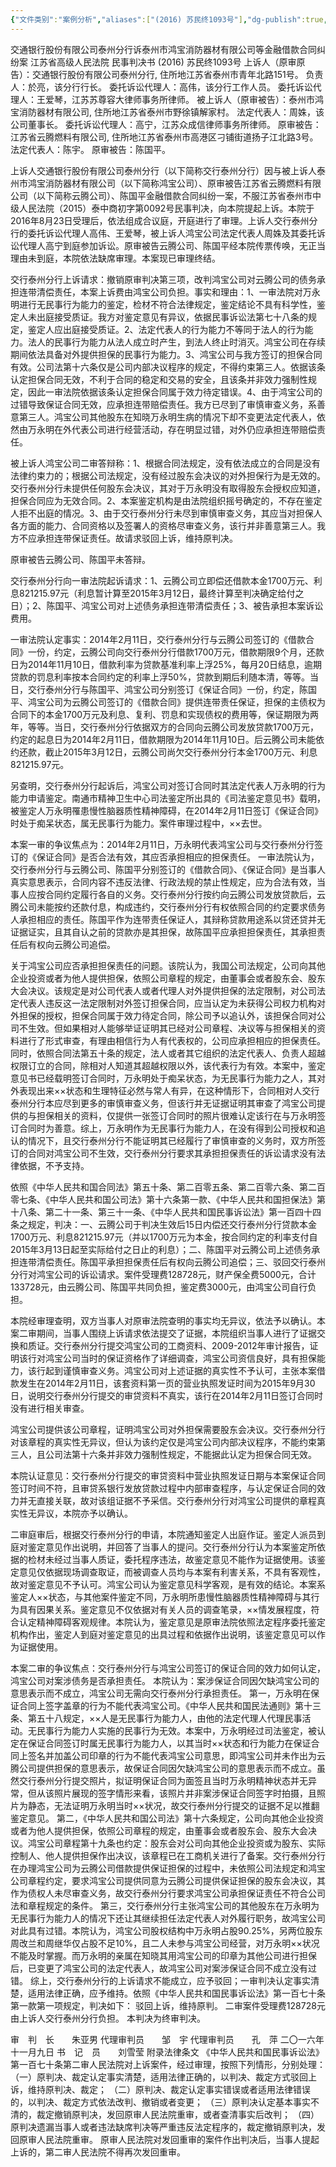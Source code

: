 ```yaml
---
{"文件类别":"案例分析","aliases":["(2016) 苏民终1093号"],"dg-publish":true,"permalink":"/案例分析case/裁判文书/交通银行股份有限公司泰州分行诉泰州市鸿宝消防器材有限公司等金融借款合同纠纷案/","dgPassFrontmatter":true,"noteIcon":"","created":"2024-07-10T09:46:01.741+08:00","updated":"2024-09-11T13:02:18.336+08:00"}
---
```


交通银行股份有限公司泰州分行诉泰州市鸿宝消防器材有限公司等金融借款合同纠纷案
江苏省高级人民法院
民事判决书
(2016) 苏民终1093号
上诉人（原审原告）：交通银行股份有限公司泰州分行, 住所地江苏省泰州市青年北路151号。
负责人：於亮，该分行行长。
委托诉讼代理人：高伟，该分行工作人员。
委托诉讼代理人：王爱琴，江苏苏尊容大律师事务所律师。
被上诉人（原审被告）：泰州市鸿宝消防器材有限公司, 住所地江苏省泰州市野徐镇解家村。
法定代表人：周姝，该公司董事长。
委托诉讼代理人：高宁，江苏众成信律师事务所律师。
原审被告：江苏省云腾燃料有限公司, 住所地江苏省泰州市高港区刁铺街道扬子江北路3号。
法定代表人：陈宇。
原审被告：陈国平。

上诉人交通银行股份有限公司泰州分行（以下简称交行泰州分行）因与被上诉人泰州市鸿宝消防器材有限公司（以下简称鸿宝公司）、原审被告江苏省云腾燃料有限公司（以下简称云腾公司）、陈国平金融借款合同纠纷一案，不服江苏省泰州市中级人民法院（2015）泰中商初字第0092号民事判决，向本院提起上诉。本院于2016年8月23日受理后，依法组成合议庭，开庭进行了审理。上诉人交行泰州分行的委托诉讼代理人高伟、王爱琴，被上诉人鸿宝公司法定代表人周姝及其委托诉讼代理人高宁到庭参加诉讼。原审被告云腾公司、陈国平经本院传票传唤，无正当理由未到庭，本院依法缺席审理。本案现已审理终结。

交行泰州分行上诉请求：撤销原审判决第三项，改判鸿宝公司对云腾公司的债务承担连带清偿责任，本案上诉费由鸿宝公司负担。事实和理由：1、一审法院对万永明进行无民事行为能力的鉴定，检材不符合法律规定，鉴定结论不具有科学性，鉴定人未出庭接受质证。我方对鉴定意见有异议，依据民事诉讼法第七十八条的规定，鉴定人应出庭接受质证。2、法定代表人的行为能力不等同于法人的行为能力。法人的民事行为能力从法人成立时产生，到法人终止时消灭。鸿宝公司在存续期间依法具备对外提供担保的民事行为能力。3、鸿宝公司与我方签订的担保合同有效。公司法第十六条仅是公司内部决议程序的规定，不得约束第三人。依据该条认定担保合同无效，不利于合同的稳定和交易的安全，且该条并非效力强制性规定，因此一审法院依据该条认定担保合同属于效力待定错误。4、由于鸿宝公司的过错导致保证合同无效，应承担连带赔偿责任。我方已尽到了审慎审查义务，系善意第三人。鸿宝公司其他股东在知晓万永明生病的情况下却不变更法定代表人，依然由万永明在外代表公司进行经营活动，存在明显过错，对外仍应承担连带赔偿责任。

被上诉人鸿宝公司二审答辩称：1、根据合同法规定，没有依法成立的合同是没有法律约束力的；根据公司法规定，没有经过股东会决议的对外担保行为是无效的。交行泰州分行未提供任何股东会决议，其对于万永明没有取得股东会授权应知道，担保合同应为无效合同。2、本案鉴定机构是由法院组织摇号确定的，不存在鉴定人拒不出庭的情况。3、由于交行泰州分行未尽到审慎审查义务，其应当对担保人各方面的能力、合同资格以及签署人的资格尽审查义务，该行并非善意第三人。我方不应承担连带保证责任。故请求驳回上诉，维持原判决。

原审被告云腾公司、陈国平未答辩。

交行泰州分行向一审法院起诉请求：1、云腾公司立即偿还借款本金1700万元、利息821215.97元（利息暂计算至2015年3月12日，最终计算至判决确定给付之日）；2、陈国平、鸿宝公司对上述债务承担连带清偿责任；3、被告承担本案诉讼费用。

一审法院认定事实：2014年2月11日，交行泰州分行与云腾公司签订的《借款合同》一份，约定，云腾公司向交行泰州分行借款1700万元，借款期限9个月，还款日为2014年11月10日，借款利率为贷款基准利率上浮25%，每月20日结息，逾期贷款的罚息利率按本合同约定的利率上浮50%，贷款到期后利随本清，等等。当日，交行泰州分行与陈国平、鸿宝公司分别签订《保证合同》一份，约定，陈国平、鸿宝公司为云腾公司签订的《借款合同》提供连带责任保证，担保的主债权为合同下的本金1700万元及利息、复利、罚息和实现债权的费用等，保证期限为两年，等等。当日，交行泰州分行依据双方的合同向云腾公司发放贷款1700万元，约定的起息日为2014年2月11日，借款期限为2014年11月10日。后云腾公司未能依约还款，截止2015年3月12日，云腾公司尚欠交行泰州分行本金1700万元、利息821215.97元。

另查明，交行泰州分行起诉后，鸿宝公司对签订合同时其法定代表人万永明的行为能力申请鉴定。南通市精神卫生中心司法鉴定所出具的《司法鉴定意见书》载明，被鉴定人万永明罹患慢性脑器质性精神障碍，在2014年2月11日签订《保证合同》时处于痴呆状态，属无民事行为能力。案件审理过程中，××去世。

本案一审的争议焦点为：2014年2月11日，万永明代表鸿宝公司与交行泰州分行签订的《保证合同》是否合法有效，其应否承担相应的担保责任。
一审法院认为，交行泰州分行与云腾公司、陈国平分别签订的《借款合同》、《保证合同》是当事人真实意思表示，合同内容不违反法律、行政法规的禁止性规定，应为合法有效，当事人应按合同约定履行各自的义务。交行泰州分行按约向云腾公司发放贷款后，云腾公司未能按约还款付息，构成违约，交行泰州分行有权依照合同的约定要求债务人承担相应的责任。陈国平作为连带责任保证人，其辩称贷款用途系以贷还贷并无证据证实，且其自认之前的贷款亦是其担保，故陈国平应承担担保责任，其承担责任后有权向云腾公司追偿。

关于鸿宝公司应否承担担保责任的问题。该院认为，我国公司法规定，公司向其他企业投资或者为他人提供担保，依照公司章程的规定，由董事会或者股东会、股东大会决议。该规定是对公司代表人或者代理人对外提供担保的法定限制，对公司法定代表人违反这一法定限制对外签订担保合同，应当认定为未获得公司权力机构对外担保的授权，担保合同属于效力待定合同，除公司予以追认外，该担保合同对公司不生效。但如果相对人能够举证证明其已经对公司章程、决议等与担保相关的资料进行了形式审查，有理由相信行为人有代表权的，公司应承担相应的担保责任。同时，依照合同法第五十条的规定，法人或者其它组织的法定代表人、负责人超越权限订立的合同，除相对人知道其超越权限以外，该代表行为有效。本案中，鉴定意见书已经载明签订合同时，万永明处于痴呆状态，为无民事行为能力之人，其对外表现出来××状态和生理特征必然与常人有异，在这种情形下，合同相对人交行泰州分行本应尽到更多的审慎审查义务，但该行并无证据证明其审查了鸿宝公司提供的与担保相关的资料，仅提供一张签订合同时的照片很难认定该行在与万永明签订合同时为善意。综上，万永明作为无民事行为能力人，在没有得到公司授权和追认的情况下，且交行泰州分行不能证明其已经履行了审慎审查的义务时，双方所签订的合同对鸿宝公司不生效，交行泰州分行要求其承担担保责任的诉讼请求没有法律依据，不予支持。

依照《中华人民共和国合同法》第五十条、第二百零五条、第二百零六条、第二百零七条、《中华人民共和国公司法》第十六条第一款、《中华人民共和国担保法》第十八条、第二十一条、第三十一条、《中华人民共和国民事诉讼法》第一百四十四条之规定，判决：一、云腾公司于判决生效后15日内偿还交行泰州分行贷款本金1700万元、利息821215.97元（并以1700万元为本金，按合同约定的利率支付自2015年3月13日起至实际给付之日止的利息）；二、陈国平对云腾公司上述债务承担连带清偿责任。陈国平承担担保责任后有权向云腾公司追偿；三、驳回交行泰州分行对鸿宝公司的诉讼请求。案件受理费128728元，财产保全费5000元，合计133728元，由云腾公司、陈国平共同负担，鉴定费3000元，由鸿宝公司自行负担。

本院经审理查明，双方当事人对原审法院查明的事实均无异议，依法予以确认。本案二审期间，当事人围绕上诉请求依法提交了证据，本院组织当事人进行了证据交换和质证。交行泰州分行提交鸿宝公司的工商资料、2009-2012年审计报告，证明该行对鸿宝公司当时的保证资格作了详细调查，鸿宝公司资信良好，具有担保能力，该行起到谨慎审查义务。鸿宝公司对上述证据的真实性不予认可，主张本案借款发生在2014年2月11日，该套资料第一页的营业执照发证时间为2015年9月30日，说明交行泰州分行提交的审贷资料不真实，该行在2014年2月11日签订合同时没有进行相关审查。

鸿宝公司提供该公司章程，证明鸿宝公司对外担保需要股东会决议。交行泰州分行对该章程的真实性无异议，但认为该约定仅是鸿宝公司内部决议程序，不能约束第三人，且公司法第十六条并非效力强制性规定，不能据此认定为担保合同无效。

本院认证意见：交行泰州分行提交的审贷资料中营业执照发证日期与本案保证合同签订时间不符，且审贷系银行发放贷款过程中内部审查程序，与认定保证合同的效力并无直接关联，故对该组证据不予采信。交行泰州分行对鸿宝公司提供的章程真实性无异议，本院亦予以确认。

二审庭审后，根据交行泰州分行的申请，本院通知鉴定人出庭作证。鉴定人派员到庭对鉴定意见作出说明，并回答了当事人的提问。交行泰州分行认为本案鉴定所依据的检材未经过当事人质证，委托程序违法，故鉴定意见不能作为证据使用。该鉴定意见仅依据现场调查取证，而被调查人员均与本案有利害关系，不具有客观性，故对鉴定意见不予认可。鸿宝公司认为鉴定意见科学客观，是有效的结论。本案系鉴定人××状态，与其他案件鉴定不同，万永明所患慢性脑器质性精神障碍与其行为具有因果关系。鉴定意见不仅依据对有关人员的调查笔录，××情发展程度，符合认定精神障碍客观规律。本院认为，鉴定意见是原审法院依照法定程序委托鉴定机构作出，鉴定人到庭对鉴定意见的出具过程和依据作出说明，该鉴定意见可以作为证据使用。

本案二审的争议焦点：交行泰州分行与鸿宝公司签订的保证合同的效力如何认定，鸿宝公司对案涉债务是否承担责任。
本院认为：案涉保证合同因欠缺鸿宝公司的意思表示而不成立，鸿宝公司无需向交行泰州分行承担责任。
第一，万永明在保证合同上签字盖章的行为不能代表鸿宝公司。《中华人民共和国民法通则》第十三条、第五十八规定，××人是无民事行为能力人，由他的法定代理人代理民事活动。无民事行为能力人实施的民事行为无效。本案中，万永明经过司法鉴定，被认定在保证合同签订时属无民事行为能力人，以其当时××状态和行为能力在保证合同上签名并加盖公司印章的行为不能代表鸿宝公司意思，即鸿宝公司并未作出为云腾公司提供担保的意思表示，故保证合同因欠缺鸿宝公司的意思表示而不成立。虽然交行泰州分行提交照片，拟证明保证合同为面签且当时万永明精神状态并无异常，但从该照片展现的签字情形来看，该照片并非案涉保证合同签字时拍摄，且照片为静态，无法证明万永明当时××状况，故交行泰州分行提交的证据不足以推翻鉴定意见。
第二，《中华人民共和国公司法》第十六条规定，公司向其他企业投资或者为他人提供担保，依照公司章程的规定，由董事会或者股东会、股东大会决议。鸿宝公司章程第十九条也约定：股东会对公司向其他企业投资或为股东、实际控制人、他人提供担保作出决议，该章程已在工商机关进行了备案。交行泰州分行在办理鸿宝公司为云腾公司借款提供保证担保的过程中，未依照公司法规定和鸿宝公司章程约定，要求鸿宝公司提供同意为云腾公司提供保证担保的股东会决议，其作为债权人未尽审查义务，故交行泰州分行要求鸿宝公司承担保证责任不符合公司法和章程规定的条件。
第三，交行泰州分行主张鸿宝公司的其他股东在万永明为无民事行为能力人的情况下还让其继续担任法定代表人对外履行职务，故鸿宝公司对此具有过错。本院认为，鸿宝公司股权结构中万永明占股90.25%，另两位股东周改兰和周继华仅占股不足10%，且二人未参与鸿宝公司经营，对万永明××状况不能及时掌握。而万永明的亲属在知晓其用鸿宝公司的印章为其他公司进行担保后，已变更了鸿宝公司的法定代表人，故鸿宝公司对案涉保证合同不成立没有过错。
综上，交行泰州分行的上诉请求不能成立，应予驳回；一审判决认定事实清楚，适用法律正确，应予维持。依照《中华人民共和国民事诉讼法》第一百七十条第一款第一项规定，判决如下：
驳回上诉，维持原判。
二审案件受理费128728元由上诉人交行泰州分行负担。
本判决为终审判决。
     
审　判　长　　朱亚男
代理审判员　　邹　宇
代理审判员　　孔　萍
二〇一六年十一月九日
书　记　员　　刘雪莹
附录法律条文
《中华人民共和国民事诉讼法》
第一百七十条第二审人民法院对上诉案件，经过审理，按照下列情形，分别处理：
（一）原判决、裁定认定事实清楚，适用法律正确的，以判决、裁定方式驳回上诉，维持原判决、裁定；
（二）原判决、裁定认定事实错误或者适用法律错误的，以判决、裁定方式依法改判、撤销或者变更；
（三）原判决认定基本事实不清的，裁定撤销原判决，发回原审人民法院重审，或者查清事实后改判；
（四）原判决遗漏当事人或者违法缺席判决等严重违反法定程序的，裁定撤销原判决，发回原审人民法院重审。
原审人民法院对发回重审的案件作出判决后，当事人提起上诉的，第二审人民法院不得再次发回重审。
